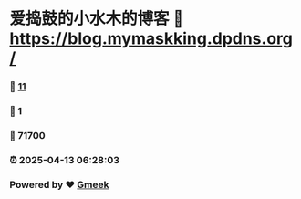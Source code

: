 # 爱捣鼓的小水木的博客 :link: https://blog.mymaskking.dpdns.org/ 
### :page_facing_up: [11](https://blog.mymaskking.dpdns.org//tag.html) 
### :speech_balloon: 1 
### :hibiscus: 71700 
### :alarm_clock: 2025-04-13 06:28:03 
### Powered by :heart: [Gmeek](https://github.com/Meekdai/Gmeek)
